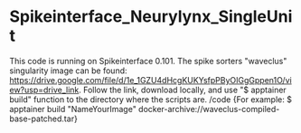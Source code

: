# Spikeinterface_Neurylynx_SingleUnit
This code is running on Spikeinterface 0.101.
The spike sorters "waveclus" singularity image can be found: https://drive.google.com/file/d/1e_1GZU4dHcgKUKYsfpPByOIGgGppen1O/view?usp=drive_link. Follow the link, download locally, and use "$ apptainer build" function to the directory where the scripts are.
/code {For example: $ apptainer build  "NameYourImage" docker-archive://waveclus-compiled-base-patched.tar}
